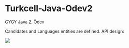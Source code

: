 # Turkcell-Java-Odev2

GYGY Java 2. Ödev

Candidates and Languages entities are defined. API design:

![](https://i.imgur.com/NZbTXnd.png)
